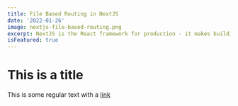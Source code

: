 ```yaml
---
title: File Based Routing in NextJS
date: '2022-01-26'
image: nextjs-file-based-routing.png
excerpt: NextJS is the React framework for production - it makes building fullstack React apps and sites a breeze and ships with build-in SSR.
isFeatured: true
---
```


# This is a title

This is some regular text with a [link](https:google.com)
